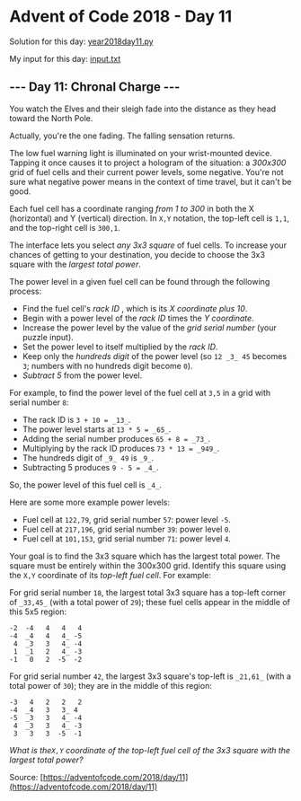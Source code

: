 # Advent of Code 2018 - Day 11

Solution for this day: [year2018day11.py](year2018day11.py)

My input for this day: [input.txt](input.txt)

## \--- Day 11: Chronal Charge ---

You watch the Elves and their sleigh fade into the distance as they head
toward the North Pole.

Actually, you're the one fading. The falling sensation returns.

The low fuel warning light is illuminated on your wrist-mounted device.
Tapping it once causes it to project a hologram of the situation: a _300x300_
grid of fuel cells and their current power levels, some negative. You're not
sure what negative power means in the context of time travel, but it can't be
good.

Each fuel cell has a coordinate ranging _from 1 to 300_ in both the X
(horizontal) and Y (vertical) direction. In `X,Y` notation, the top-left cell
is `1,1`, and the top-right cell is `300,1`.

The interface lets you select _any 3x3 square_ of fuel cells. To increase your
chances of getting to your destination, you decide to choose the 3x3 square
with the _largest total power_.

The power level in a given fuel cell can be found through the following
process:

  * Find the fuel cell's _rack ID_ , which is its _X coordinate plus 10_.
  * Begin with a power level of the _rack ID_ times the _Y coordinate_.
  * Increase the power level by the value of the _grid serial number_ (your puzzle input).
  * Set the power level to itself multiplied by the _rack ID_.
  * Keep only the _hundreds digit_ of the power level (so `12 _3_ 45` becomes `3`; numbers with no hundreds digit become `0`).
  * _Subtract 5_ from the power level.

For example, to find the power level of the fuel cell at `3,5` in a grid with
serial number `8`:

  * The rack ID is `3 + 10 = _13_`.
  * The power level starts at `13 * 5 = _65_`.
  * Adding the serial number produces `65 + 8 = _73_`.
  * Multiplying by the rack ID produces `73 * 13 = _949_`.
  * The hundreds digit of `_9_ 49` is `_9_`.
  * Subtracting 5 produces `9 - 5 = _4_`.

So, the power level of this fuel cell is `_4_`.

Here are some more example power levels:

  * Fuel cell at `122,79`, grid serial number `57`: power level `-5`.
  * Fuel cell at `217,196`, grid serial number `39`: power level `0`.
  * Fuel cell at `101,153`, grid serial number `71`: power level `4`.

Your goal is to find the 3x3 square which has the largest total power. The
square must be entirely within the 300x300 grid. Identify this square using
the `X,Y` coordinate of its _top-left fuel cell_. For example:

For grid serial number `18`, the largest total 3x3 square has a top-left
corner of `_33,45_` (with a total power of `29`); these fuel cells appear in
the middle of this 5x5 region:

    
    
    -2  -4   4   4   4
    -4  _4   4   4_ -5
     4  _3   3   4_ -4
     1  _1   2   4_ -3
    -1   0   2  -5  -2
    

For grid serial number `42`, the largest 3x3 square's top-left is `_21,61_`
(with a total power of `30`); they are in the middle of this region:

    
    
    -3   4   2   2   2
    -4  _4   3   3_ 4
    -5  _3   3   4_ -4
     4  _3   3   4_ -3
     3   3   3  -5  -1
    

_What is the`X,Y` coordinate of the top-left fuel cell of the 3x3 square with
the largest total power?_



Source: [https://adventofcode.com/2018/day/11](https://adventofcode.com/2018/day/11)

